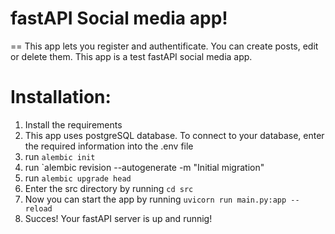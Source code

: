 
# fastAPI Social media app!
== 
This app lets you register and authentificate. You can create posts, edit or delete them. This app is a test fastAPI social media app.

# Installation:

1) Install the requirements
2) This app uses postgreSQL database. To connect to your database, enter the required information into the .env file
3) run `alembic init`
4) run `alembic revision --autogenerate -m "Initial migration"
5) run `alembic upgrade head`
6) Enter the src directory by running `cd src`
7) Now you can start the app by running `uvicorn run main.py:app --reload`
8) Succes! Your fastAPI server is up and runnig!

